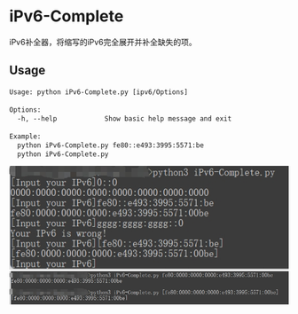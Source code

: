 # iPv6-Complete
iPv6补全器，将缩写的iPv6完全展开并补全缺失的项。


## Usage
```
Usage: python iPv6-Complete.py [ipv6/Options]

Options:
  -h, --help            Show basic help message and exit

Example:
  python iPv6-Complete.py fe80::e493:3995:5571:be
  python iPv6-Complete.py
```
![Usage1](https://github.com/Chiaki2333/iPv6-Complete/blob/main/img/Usage1.png)
![Usage2](https://github.com/Chiaki2333/iPv6-Complete/blob/main/img/Usage2.png)

